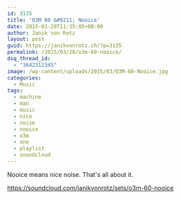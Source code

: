 ```yaml
---
id: 3135
title: 'O3M 60 &#8211; Nooice'
date: 2015-03-28T11:35:05+00:00
author: Janik von Rotz
layout: post
guid: https://janikvonrotz.ch/?p=3135
permalink: /2015/03/28/o3m-60-nooice/
dsq_thread_id:
  - "3642312345"
image: /wp-content/uploads/2015/03/O3M-60-Nooice.jpg
categories:
  - Music
tags:
  - machine
  - man
  - music
  - nice
  - noise
  - nooice
  - o3m
  - one
  - playlist
  - soundcloud
---
```

Nooice means nice noise. That's all about it.

https://soundcloud.com/janikvonrotz/sets/o3m-60-nooice